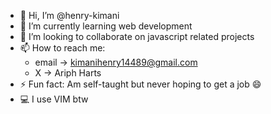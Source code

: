 - 👋 Hi, I’m @henry-kimani
- 🌱 I’m currently learning web development
- 💞️ I’m looking to collaborate on javascript related projects 
- 📫 How to reach me:
    - email -> kimanihenry14489@gmail.com
    - X -> Ariph Harts
- ⚡ Fun fact: Am self-taught but never hoping to get a job 😄
- 💻 I use VIM btw
<!---
henry-kimani/henry-kimani is a ✨ special ✨ repository because its `README.md` (this file) appears on your GitHub profile.
You can click the Preview link to take a look at your changes.
--->

